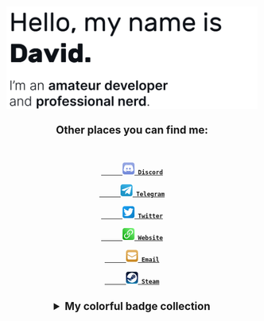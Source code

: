 <a href="#">
  <img align="center" src="https://raw.githubusercontent.com/djsime1/djsime1/main/Banner.png" title="Got dark mode?">
</a>

<h2 align="center">Other places you can find me:</h3>
<h4 align="center">
  <code>
    <a href="https://dj.je/discord">
      <img width="24" src="https://raw.githubusercontent.com/djsime1/djsime1/main/Icons/Discord.png"> Discord</a></code>
  <code>
    <a href="https://t.me/djsime1">
      <img width="24" src="https://raw.githubusercontent.com/djsime1/djsime1/main/Icons/Telegram.png"> Telegram</a></code>
  <code>
    <a href="https://twitter.com/djsime1david">
      <img width="24" src="https://raw.githubusercontent.com/djsime1/djsime1/main/Icons/Twitter.png"> Twitter</a></code>
  <code>
    <a href="https://dj.je">
      <img width="24" src="https://raw.githubusercontent.com/djsime1/djsime1/main/Icons/Website.png"> Website</a></code>
  <code>
    <a href="https://dj.je/email">
      <img width="24" src="https://raw.githubusercontent.com/djsime1/djsime1/main/Icons/Email.png"> Email</a></code>
  <code>
    <a href="https://steamcommunity.com/id/djsime1">
      <img width="24" src="https://raw.githubusercontent.com/djsime1/djsime1/main/Icons/Steam.png"> Steam</a></code>
</h4>
<h2 align="center">
  <details>
    <summary>My colorful badge collection</summary>
    
## Foes I've encountered:
![HTML5](https://img.shields.io/badge/html5-%23E34F26.svg?style=for-the-badge&logo=html5&logoColor=white)
![CSS3](https://img.shields.io/badge/css3-%231572B6.svg?style=for-the-badge&logo=css3&logoColor=white)
![JavaScript](https://img.shields.io/badge/javascript-%23323330.svg?style=for-the-badge&logo=javascript&logoColor=%23F7DF1E)
![TypeScript](https://img.shields.io/badge/typescript-%23007ACC.svg?style=for-the-badge&logo=typescript&logoColor=white)
![Java](https://img.shields.io/badge/java-%23ED8B00.svg?style=for-the-badge&logo=java&logoColor=white)
![Lua](https://img.shields.io/badge/lua-%232C2D72.svg?style=for-the-badge&logo=lua&logoColor=white)
![Markdown](https://img.shields.io/badge/markdown-%23000000.svg?style=for-the-badge&logo=markdown&logoColor=white)
![Python](https://img.shields.io/badge/python-3670A0?style=for-the-badge&logo=python&logoColor=ffdd54)

## Weapons I've used to defeat them:
![Insomnia](https://img.shields.io/badge/Insomnia-black?style=for-the-badge&logo=insomnia&logoColor=5849BE)
![NodeJS](https://img.shields.io/badge/node.js-6DA55F?style=for-the-badge&logo=node.js&logoColor=white)
![Affinity Designer](https://img.shields.io/badge/affinitydesginer-%231B72BE.svg?style=for-the-badge&logo=affinity-designer&logoColor=white)
![Affinity Photo](https://img.shields.io/badge/affinityphoto-%237E4DD2.svg?style=for-the-badge&logo=affinity-photo&logoColor=white)
![Figma](https://img.shields.io/badge/figma-%23F24E1E.svg?style=for-the-badge&logo=figma&logoColor=white)
![Krita](https://img.shields.io/badge/Krita-203759?style=for-the-badge&logo=krita&logoColor=EEF37B)
![Eclipse](https://img.shields.io/badge/Eclipse-FE7A16.svg?style=for-the-badge&logo=Eclipse&logoColor=white)
![PyCharm](https://img.shields.io/badge/pycharm-143?style=for-the-badge&logo=pycharm&logoColor=black&color=black&labelColor=green)
![Visual Studio Code](https://img.shields.io/badge/Visual%20Studio%20Code-0078d7.svg?style=for-the-badge&logo=visual-studio-code&logoColor=white)

## Where I store my save games:
![Git](https://img.shields.io/badge/git-%23F05033.svg?style=for-the-badge&logo=git&logoColor=white)
![Gitea](https://img.shields.io/badge/Gitea-34495E?style=for-the-badge&logo=gitea&logoColor=5D9425)
![GitHub](https://img.shields.io/badge/github-%23121011.svg?style=for-the-badge&logo=github&logoColor=white)
![GitLab](https://img.shields.io/badge/gitlab-%23181717.svg?style=for-the-badge&logo=gitlab&logoColor=white)

## My sources for cheat codes:
![MDN Web Docs](https://img.shields.io/badge/MDN_Web_Docs-black?style=for-the-badge&logo=mdnwebdocs&logoColor=white)
![Microsoft Learn](https://img.shields.io/badge/Microsoft_Learn-258ffa?style=for-the-badge&logo=microsoft&logoColor=white)
![Pluralsight](https://img.shields.io/badge/Pluralsight-EE3057?style=for-the-badge&logo=pluralsight&logoColor=white)

## My gaming consoles:
![Apache](https://img.shields.io/badge/apache-%23D42029.svg?style=for-the-badge&logo=apache&logoColor=white)
![Nginx](https://img.shields.io/badge/nginx-%23009639.svg?style=for-the-badge&logo=nginx&logoColor=white)
![Docker](https://img.shields.io/badge/docker-%230db7ed.svg?style=for-the-badge&logo=docker&logoColor=white)
![MariaDB](https://img.shields.io/badge/MariaDB-003545?style=for-the-badge&logo=mariadb&logoColor=white)
![Postgres](https://img.shields.io/badge/postgres-%23316192.svg?style=for-the-badge&logo=postgresql&logoColor=white)
![Redis](https://img.shields.io/badge/redis-%23DD0031.svg?style=for-the-badge&logo=redis&logoColor=white)
![SQLite](https://img.shields.io/badge/sqlite-%2307405e.svg?style=for-the-badge&logo=sqlite&logoColor=white)

## My joysticks:
![Android](https://img.shields.io/badge/Android-3DDC84?style=for-the-badge&logo=android&logoColor=white)
![Debian](https://img.shields.io/badge/Debian-D70A53?style=for-the-badge&logo=debian&logoColor=white)
![Fedora](https://img.shields.io/badge/Fedora-294172?style=for-the-badge&logo=fedora&logoColor=white)
![Ubuntu](https://img.shields.io/badge/Ubuntu-E95420?style=for-the-badge&logo=ubuntu&logoColor=white)
![Raspberry Pi](https://img.shields.io/badge/-RaspberryPi-C51A4A?style=for-the-badge&logo=Raspberry-Pi)
![Wear OS](https://img.shields.io/badge/-Wear%20OS-4285F4?style=for-the-badge&logo=wear-os&logoColor=white)
![Windows](https://img.shields.io/badge/Windows-0078D6?style=for-the-badge&logo=windows&logoColor=white)
![Firefox](https://img.shields.io/badge/Firefox-FF7139?style=for-the-badge&logo=Firefox-Browser&logoColor=white)
![Tor](https://img.shields.io/badge/Tor-7D4698?style=for-the-badge&logo=Tor-Browser&logoColor=white)

  </details>
</h2>
